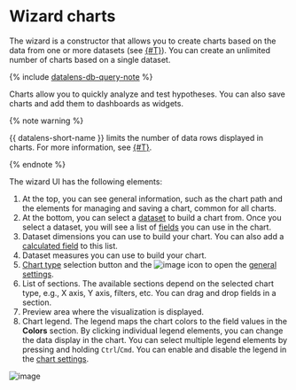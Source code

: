 # Wizard charts


The wizard is a constructor that allows you to create charts based on the data from one or more datasets (see [{#T}](./multidataset-chart.md)). You can create an unlimited number of charts based on a single dataset.



{% include [datalens-db-query-note](../../../_includes/datalens/datalens-db-query-note.md) %}


Charts allow you to quickly analyze and test hypotheses. You can also save charts and add them to dashboards as widgets.

{% note warning %}

{{ datalens-short-name }} limits the number of data rows displayed in charts. For more information, see [{#T}](../limits.md).

{% endnote %}

The wizard UI has the following elements:

1. At the top, you can see general information, such as the chart path and the elements for managing and saving a chart, common for all charts.
1. At the bottom, you can select a [dataset](../../dataset/index.md) to build a chart from. Once you select a dataset, you will see a list of [fields](../../dataset/data-model.md#field) you can use in the chart.
1. Dataset dimensions you can use to build your chart. You can also add a [calculated field](../calculations/index.md) to this list.
1. Dataset measures you can use to build your chart.
1. [Chart type](../../visualization-ref/index.md) selection button and the ![image](../../../_assets/console-icons/gear.svg) icon to open the [general settings](./settings.md#common-settings).
1. List of sections. The available sections depend on the selected chart type, e.g., X axis, Y axis, filters, etc. You can drag and drop fields in a section.
1. Preview area where the visualization is displayed.
1. Chart legend. The legend maps the chart colors to the field values in the **Colors** section. By clicking individual legend elements, you can change the data display in the chart. You can select multiple legend elements by pressing and holding `Ctrl`/`Cmd`. You can enable and disable the legend in the [chart settings](./settings.md).

![image](../../../_assets/datalens/concepts/widget.png)
